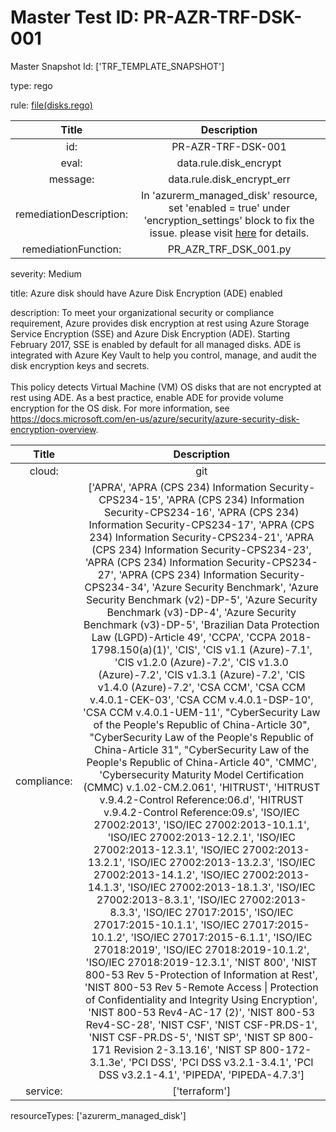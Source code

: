 



# Master Test ID: PR-AZR-TRF-DSK-001


Master Snapshot Id: ['TRF_TEMPLATE_SNAPSHOT']

type: rego

rule: [file(disks.rego)]  
  
  
  
  

|Title|Description|
| :---: | :---: |
|id: |PR-AZR-TRF-DSK-001|
|eval: |data.rule.disk_encrypt|
|message: |data.rule.disk_encrypt_err|
|remediationDescription: |In 'azurerm_managed_disk' resource, set 'enabled = true' under 'encryption_settings' block to fix the issue. please visit <a href='https://registry.terraform.io/providers/hashicorp/azurerm/latest/docs/resources/managed_disk#enabled' target='_blank'>here</a> for details.|
|remediationFunction: |PR_AZR_TRF_DSK_001.py|


severity: Medium

title: Azure disk should have Azure Disk Encryption (ADE) enabled

description: To meet your organizational security or compliance requirement, Azure provides disk encryption at rest using Azure Storage Service Encryption (SSE) and Azure Disk Encryption (ADE). Starting February 2017, SSE is enabled by default for all managed disks. ADE is integrated with Azure Key Vault to help you control, manage, and audit the disk encryption keys and secrets.<br><br>This policy detects Virtual Machine (VM) OS disks that are not encrypted at rest using ADE. As a best practice, enable ADE for provide volume encryption for the OS disk. For more information, see https://docs.microsoft.com/en-us/azure/security/azure-security-disk-encryption-overview.  
  
  

|Title|Description|
| :---: | :---: |
|cloud: |git|
|compliance: |['APRA', 'APRA (CPS 234) Information Security-CPS234-15', 'APRA (CPS 234) Information Security-CPS234-16', 'APRA (CPS 234) Information Security-CPS234-17', 'APRA (CPS 234) Information Security-CPS234-21', 'APRA (CPS 234) Information Security-CPS234-23', 'APRA (CPS 234) Information Security-CPS234-27', 'APRA (CPS 234) Information Security-CPS234-34', 'Azure Security Benchmark', 'Azure Security Benchmark (v2)-DP-5', 'Azure Security Benchmark (v3)-DP-4', 'Azure Security Benchmark (v3)-DP-5', 'Brazilian Data Protection Law (LGPD)-Article 49', 'CCPA', 'CCPA 2018-1798.150(a)(1)', 'CIS', 'CIS v1.1 (Azure)-7.1', 'CIS v1.2.0 (Azure)-7.2', 'CIS v1.3.0 (Azure)-7.2', 'CIS v1.3.1 (Azure)-7.2', 'CIS v1.4.0 (Azure)-7.2', 'CSA CCM', 'CSA CCM v.4.0.1-CEK-03', 'CSA CCM v.4.0.1-DSP-10', 'CSA CCM v.4.0.1-UEM-11', "CyberSecurity Law of the People's Republic of China-Article 30", "CyberSecurity Law of the People's Republic of China-Article 31", "CyberSecurity Law of the People's Republic of China-Article 40", 'CMMC', 'Cybersecurity Maturity Model Certification (CMMC) v.1.02-CM.2.061', 'HITRUST', 'HITRUST v.9.4.2-Control Reference:06.d', 'HITRUST v.9.4.2-Control Reference:09.s', 'ISO/IEC 27002:2013', 'ISO/IEC 27002:2013-10.1.1', 'ISO/IEC 27002:2013-12.2.1', 'ISO/IEC 27002:2013-12.3.1', 'ISO/IEC 27002:2013-13.2.1', 'ISO/IEC 27002:2013-13.2.3', 'ISO/IEC 27002:2013-14.1.2', 'ISO/IEC 27002:2013-14.1.3', 'ISO/IEC 27002:2013-18.1.3', 'ISO/IEC 27002:2013-8.3.1', 'ISO/IEC 27002:2013-8.3.3', 'ISO/IEC 27017:2015', 'ISO/IEC 27017:2015-10.1.1', 'ISO/IEC 27017:2015-10.1.2', 'ISO/IEC 27017:2015-6.1.1', 'ISO/IEC 27018:2019', 'ISO/IEC 27018:2019-10.1.2', 'ISO/IEC 27018:2019-12.3.1', 'NIST 800', 'NIST 800-53 Rev 5-Protection of Information at Rest', 'NIST 800-53 Rev 5-Remote Access \| Protection of Confidentiality and Integrity Using Encryption', 'NIST 800-53 Rev4-AC-17 (2)', 'NIST 800-53 Rev4-SC-28', 'NIST CSF', 'NIST CSF-PR.DS-1', 'NIST CSF-PR.DS-5', 'NIST SP', 'NIST SP 800-171 Revision 2-3.13.16', 'NIST SP 800-172-3.1.3e', 'PCI DSS', 'PCI DSS v3.2.1-3.4.1', 'PCI DSS v3.2.1-4.1', 'PIPEDA', 'PIPEDA-4.7.3']|
|service: |['terraform']|


resourceTypes: ['azurerm_managed_disk']


[file(disks.rego)]: https://github.com/prancer-io/prancer-compliance-test/tree/master/azure/terraform/disks.rego
